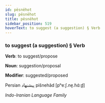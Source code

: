 ```yaml
---
id: pësnëhot
slug: pësnëhot
title: pësnëhot
sidebar_position: 519
hoverText: to suggest (a suggestion) § Verb
---
```


### to suggest (a suggestion) § Verb

**Verb**: to suggest/propose

**Noun**: suggestion/proposal

**Modifier**: suggested/proposed

Persian پیشنهاد pišnehâd [pʰeːʃ.ne̞.ɦɑ́ːd̪]

*Indo-Iranian Language Family*
